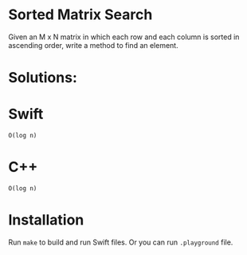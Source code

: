 # Sorted Matrix Search
Given an M x N matrix in which each row and each column is sorted in ascending order, write a method to find an element.

# Solutions:

# Swift
```
O(log n)
```
# C++
```
O(log n)
```

# Installation
Run `make` to build and run Swift files. Or you can run `.playground` file.
